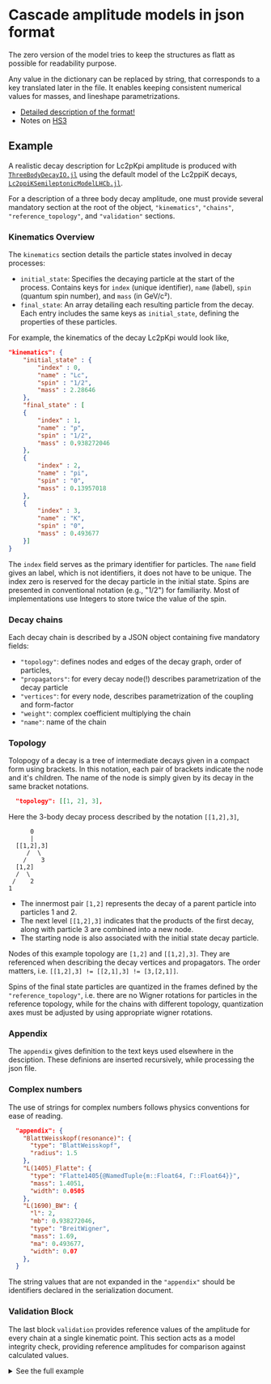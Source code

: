 # Cascade amplitude models in json format

The zero version of the model tries to keep the structures as flatt as possible for readability purpose.

Any value in the dictionary can be replaced by string, that corresponds to a key translated later in the file.
It enables keeping consistent numerical values for masses, and lineshape parametrizations.

- [Detailed description of the format!](description.md)
- Notes on [HS3](HS3.md)

## Example

A realistic decay description for Lc2pKpi amplitude is produced with [`ThreeBodyDecayIO.jl`](https://github.com/mmikhasenko/ThreeBodyDecaysIO.jl) using the default model of the Lc2ppiK decays,
[`Lc2ppiKSemileptonicModelLHCb.jl`](https://github.com/mmikhasenko/Lc2ppiKSemileptonicModelLHCb.jl).

For a description of a three body decay amplitude, one must provide several mandatory section at the root of the object,
`"kinematics"`, `"chains"`, `"reference_topology"`, and `"validation"` sections.

### Kinematics Overview

The `kinematics` section details the particle states involved in decay processes:

- `initial_state`: Specifies the decaying particle at the start of the process. Contains keys for `index` (unique identifier), `name` (label), `spin` (quantum spin number), and `mass` (in GeV/c²).
- `final_state`: An array detailing each resulting particle from the decay. Each entry includes the same keys as `initial_state`, defining the properties of these particles.

For example, the kinematics of the decay Lc2pKpi would look like,

```json
"kinematics": {
    "initial_state" : {
        "index" : 0,
        "name" : "Lc",
        "spin" : "1/2",
        "mass" : 2.28646
    },
    "final_state" : [
    {
        "index" : 1,
        "name" : "p",
        "spin" : "1/2",
        "mass" : 0.938272046
    },
    {
        "index" : 2,
        "name" : "pi",
        "spin" : "0",
        "mass" : 0.13957018
    },
    {
        "index" : 3,
        "name" : "K",
        "spin" : "0",
        "mass" : 0.493677
    }]
}
```

The `index` field serves as the primary identifier for particles.
The `name` field gives an label, which is not identifiers, it does not have to be unique.
The index zero is reserved for the decay particle in the initial state.
Spins are presented in conventional notation (e.g., "1/2") for familiarity. Most of implementations use Integers to store twice the value of the spin.

### Decay chains

Each decay chain is described by a JSON object containing five mandatory fields:

- `"topology"`: defines nodes and edges of the decay graph, order of particles,
- `"propagators"`: for every decay node(!) describes parametrization of the decay particle
- `"vertices"`: for every node, describes parametrization of the coupling and form-factor
- `"weight"`: complex coefficient multiplying the chain
- `"name"`: name of the chain

### Topology

Tolopogy of a decay is a tree of intermediate decays given in a compact form using brackets.
In this notation, each pair of brackets indicate the node and it's children.
The name of the node is simply given by its decay in the same bracket notations.

```json
  "topology": [[1, 2], 3],
```

Here the 3-body decay process described by the notation `[[1,2],3]`,

```
      0
      |
  [[1,2],3]
     /  \
    /    3
  [1,2]
  /  \
 /    2
1
```

- The innermost pair `[1,2]` represents the decay of a parent particle into particles 1 and 2.
- The next level `[[1,2],3]` indicates that the products of the first decay, along with particle 3 are combined into a new node.
- The starting node is also associated with the initial state decay particle.

Nodes of this example topology are `[1,2]` and `[[1,2],3]`.
They are referenced when describing the decay vertices and propagators.
The order matters, i.e. `[[1,2],3] != [[2,1],3] != [3,[2,1]]`.

Spins of the final state particles are quantized in the frames defined by the `"reference_topology"`,
i.e. there are no Wigner rotations for particles in the reference topology, while for the chains with different topology,
quantization axes must be adjusted by using appropriate wigner rotations.

### Appendix

The `appendix` gives definition to the text keys used elsewhere in the desciption. These definions are inserted recursively, while processing the json file.

### Complex numbers

The use of strings for complex numbers follows physics conventions for ease of reading.

```json
  "appendix": {
    "BlattWeisskopf(resonance)": {
      "type": "BlattWeisskopf",
      "radius": 1.5
    },
    "L(1405)_Flatte": {
      "type": "Flatte1405{@NamedTuple{m::Float64, Γ::Float64}}",
      "mass": 1.4051,
      "width": 0.0505
    },
    "L(1690)_BW": {
      "l": 2,
      "mb": 0.938272046,
      "type": "BreitWigner",
      "mass": 1.69,
      "ma": 0.493677,
      "width": 0.07
    },
  }
```

The string values that are not expanded in the `"appendix"` should be identifiers declared in the serialization document.

### Validation Block

The last block `validation` provides reference values of the amplitude for every chain at a single kinematic point.
This section acts as a model integrity check, providing reference amplitudes for comparison against calculated values.

<details>
  <summary>See the full example</summary>

```json
{
  "kinematics": {
    "spins": ["1/2", "0", "0", "1/2"],
    "indices": [1, 2, 3, 0],
    "names": ["p", "pi", "K", "Lc"],
    "masses": [0.938272046, 0.13957018, 0.493677, 2.28646]
  },
  "reference_topology": [[1, 2], 3],
  "chains": [
    {
      "propagators": [
        {
          "spin": "1/2",
          "node": [1, 2],
          "parametrization": "L(1405)_Flatte"
        }
      ],
      "weight": "7.38649400481717 + 1.971018433257411i",
      "vertices": [
        {
          "type": "helicity",
          "helicities": ["1/2", "0"],
          "node": [[1, 2], 3],
          "formfactor": ""
        },
        {
          "type": "parity",
          "helicities": ["0", "1/2"],
          "parity_factor": "+",
          "node": [1, 2],
          "formfactor": ""
        }
      ],
      "topology": [[1, 2], 3],
      "name": "L(1405)"
    },
    {
      "propagators": [
        {
          "spin": "1/2",
          "node": [1, 2],
          "parametrization": "L(1405)_Flatte"
        }
      ],
      "weight": "-3.2332358574805515 + 2.2557724553615772i",
      "vertices": [
        {
          "type": "helicity",
          "helicities": ["-1/2", "0"],
          "node": [[1, 2], 3],
          "formfactor": ""
        },
        {
          "type": "parity",
          "helicities": ["0", "1/2"],
          "parity_factor": "+",
          "node": [1, 2],
          "formfactor": ""
        }
      ],
      "topology": [[1, 2], 3],
      "name": "L(1405)"
    },
    {
      "propagators": [
        {
          "spin": "3/2",
          "node": [1, 2],
          "parametrization": "L(1520)_BW"
        }
      ],
      "weight": "0.146999 + 0.022162i",
      "vertices": [
        {
          "type": "helicity",
          "helicities": ["-1/2", "0"],
          "node": [[1, 2], 3],
          "formfactor": "BlattWeisskopf(resonance)"
        },
        {
          "type": "parity",
          "helicities": ["0", "1/2"],
          "parity_factor": "-",
          "node": [1, 2],
          "formfactor": "BlattWeisskopf(b-decay)"
        }
      ],
      "topology": [[1, 2], 3],
      "name": "L(1520)"
    },
    {
      "propagators": [
        {
          "spin": "3/2",
          "node": [1, 2],
          "parametrization": "L(1520)_BW"
        }
      ],
      "weight": "-0.0803435 + 0.7494165i",
      "vertices": [
        {
          "type": "helicity",
          "helicities": ["1/2", "0"],
          "node": [[1, 2], 3],
          "formfactor": "BlattWeisskopf(resonance)"
        },
        {
          "type": "parity",
          "helicities": ["0", "1/2"],
          "parity_factor": "-",
          "node": [1, 2],
          "formfactor": "BlattWeisskopf(b-decay)"
        }
      ],
      "topology": [[1, 2], 3],
      "name": "L(1520)"
    },
    {
      "propagators": [
        {
          "spin": "1/2",
          "node": [1, 2],
          "parametrization": "L(1600)_BW"
        }
      ],
      "weight": "4.929406127531439 - 0.5956915012088891i",
      "vertices": [
        {
          "type": "helicity",
          "helicities": ["1/2", "0"],
          "node": [[1, 2], 3],
          "formfactor": "BlattWeisskopf(resonance)"
        },
        {
          "type": "parity",
          "helicities": ["0", "1/2"],
          "parity_factor": "-",
          "node": [1, 2],
          "formfactor": "BlattWeisskopf(b-decay)"
        }
      ],
      "topology": [[1, 2], 3],
      "name": "L(1600)"
    },
    {
      "propagators": [
        {
          "spin": "1/2",
          "node": [1, 2],
          "parametrization": "L(1600)_BW"
        }
      ],
      "weight": "-3.4228557332438796 - 2.179858885546952i",
      "vertices": [
        {
          "type": "helicity",
          "helicities": ["-1/2", "0"],
          "node": [[1, 2], 3],
          "formfactor": "BlattWeisskopf(resonance)"
        },
        {
          "type": "parity",
          "helicities": ["0", "1/2"],
          "parity_factor": "-",
          "node": [1, 2],
          "formfactor": "BlattWeisskopf(b-decay)"
        }
      ],
      "topology": [[1, 2], 3],
      "name": "L(1600)"
    },
    {
      "propagators": [
        {
          "spin": "1/2",
          "node": [1, 2],
          "parametrization": "L(1670)_BW"
        }
      ],
      "weight": "-0.24012285628923374 - 0.10230279488850731i",
      "vertices": [
        {
          "type": "helicity",
          "helicities": ["-1/2", "0"],
          "node": [[1, 2], 3],
          "formfactor": "BlattWeisskopf(resonance)"
        },
        {
          "type": "parity",
          "helicities": ["0", "1/2"],
          "parity_factor": "+",
          "node": [1, 2],
          "formfactor": "BlattWeisskopf(b-decay)"
        }
      ],
      "topology": [[1, 2], 3],
      "name": "L(1670)"
    },
    {
      "propagators": [
        {
          "spin": "1/2",
          "node": [1, 2],
          "parametrization": "L(1670)_BW"
        }
      ],
      "weight": "-0.40374241570833247 + 0.7154739757283278i",
      "vertices": [
        {
          "type": "helicity",
          "helicities": ["1/2", "0"],
          "node": [[1, 2], 3],
          "formfactor": "BlattWeisskopf(resonance)"
        },
        {
          "type": "parity",
          "helicities": ["0", "1/2"],
          "parity_factor": "+",
          "node": [1, 2],
          "formfactor": "BlattWeisskopf(b-decay)"
        }
      ],
      "topology": [[1, 2], 3],
      "name": "L(1670)"
    },
    {
      "propagators": [
        {
          "spin": "3/2",
          "node": [1, 2],
          "parametrization": "L(1690)_BW"
        }
      ],
      "weight": "-0.192886 - 0.0551175i",
      "vertices": [
        {
          "type": "helicity",
          "helicities": ["-1/2", "0"],
          "node": [[1, 2], 3],
          "formfactor": "BlattWeisskopf(resonance)"
        },
        {
          "type": "parity",
          "helicities": ["0", "1/2"],
          "parity_factor": "-",
          "node": [1, 2],
          "formfactor": "BlattWeisskopf(b-decay)"
        }
      ],
      "topology": [[1, 2], 3],
      "name": "L(1690)"
    },
    {
      "propagators": [
        {
          "spin": "3/2",
          "node": [1, 2],
          "parametrization": "L(1690)_BW"
        }
      ],
      "weight": "-1.365296 - 0.1768065i",
      "vertices": [
        {
          "type": "helicity",
          "helicities": ["1/2", "0"],
          "node": [[1, 2], 3],
          "formfactor": "BlattWeisskopf(resonance)"
        },
        {
          "type": "parity",
          "helicities": ["0", "1/2"],
          "parity_factor": "-",
          "node": [1, 2],
          "formfactor": "BlattWeisskopf(b-decay)"
        }
      ],
      "topology": [[1, 2], 3],
      "name": "L(1690)"
    },
    {
      "propagators": [
        {
          "spin": "1/2",
          "node": [1, 2],
          "parametrization": "L(2000)_BW"
        }
      ],
      "weight": "-3.0661953154540726 - 2.684313105886122i",
      "vertices": [
        {
          "type": "helicity",
          "helicities": ["1/2", "0"],
          "node": [[1, 2], 3],
          "formfactor": "BlattWeisskopf(resonance)"
        },
        {
          "type": "parity",
          "helicities": ["0", "1/2"],
          "parity_factor": "+",
          "node": [1, 2],
          "formfactor": "BlattWeisskopf(b-decay)"
        }
      ],
      "topology": [[1, 2], 3],
      "name": "L(2000)"
    },
    {
      "propagators": [
        {
          "spin": "1/2",
          "node": [1, 2],
          "parametrization": "L(2000)_BW"
        }
      ],
      "weight": "-5.667359734940468 - 5.38391527459506i",
      "vertices": [
        {
          "type": "helicity",
          "helicities": ["-1/2", "0"],
          "node": [[1, 2], 3],
          "formfactor": "BlattWeisskopf(resonance)"
        },
        {
          "type": "parity",
          "helicities": ["0", "1/2"],
          "parity_factor": "+",
          "node": [1, 2],
          "formfactor": "BlattWeisskopf(b-decay)"
        }
      ],
      "topology": [[1, 2], 3],
      "name": "L(2000)"
    },
    {
      "propagators": [
        {
          "spin": "3/2",
          "node": [1, 2],
          "parametrization": "D(1232)_BW"
        }
      ],
      "weight": "-3.3890955 + 1.5259025i",
      "vertices": [
        {
          "type": "helicity",
          "helicities": ["-1/2", "0"],
          "node": [[1, 2], 3],
          "formfactor": "BlattWeisskopf(resonance)"
        },
        {
          "type": "parity",
          "helicities": ["1/2", "0"],
          "parity_factor": "+",
          "node": [1, 2],
          "formfactor": "BlattWeisskopf(b-decay)"
        }
      ],
      "topology": [[1, 2], 3],
      "name": "D(1232)"
    },
    {
      "propagators": [
        {
          "spin": "3/2",
          "node": [1, 2],
          "parametrization": "D(1232)_BW"
        }
      ],
      "weight": "-6.4935965 + 2.264168i",
      "vertices": [
        {
          "type": "helicity",
          "helicities": ["1/2", "0"],
          "node": [[1, 2], 3],
          "formfactor": "BlattWeisskopf(resonance)"
        },
        {
          "type": "parity",
          "helicities": ["1/2", "0"],
          "parity_factor": "+",
          "node": [1, 2],
          "formfactor": "BlattWeisskopf(b-decay)"
        }
      ],
      "topology": [[1, 2], 3],
      "name": "D(1232)"
    },
    {
      "propagators": [
        {
          "spin": "3/2",
          "node": [1, 2],
          "parametrization": "D(1600)_BW"
        }
      ],
      "weight": "5.7007925 - 1.5627555i",
      "vertices": [
        {
          "type": "helicity",
          "helicities": ["-1/2", "0"],
          "node": [[1, 2], 3],
          "formfactor": "BlattWeisskopf(resonance)"
        },
        {
          "type": "parity",
          "helicities": ["1/2", "0"],
          "parity_factor": "+",
          "node": [1, 2],
          "formfactor": "BlattWeisskopf(b-decay)"
        }
      ],
      "topology": [[1, 2], 3],
      "name": "D(1600)"
    },
    {
      "propagators": [
        {
          "spin": "3/2",
          "node": [1, 2],
          "parametrization": "D(1600)_BW"
        }
      ],
      "weight": "3.3646055 - 0.5011915i",
      "vertices": [
        {
          "type": "helicity",
          "helicities": ["1/2", "0"],
          "node": [[1, 2], 3],
          "formfactor": "BlattWeisskopf(resonance)"
        },
        {
          "type": "parity",
          "helicities": ["1/2", "0"],
          "parity_factor": "+",
          "node": [1, 2],
          "formfactor": "BlattWeisskopf(b-decay)"
        }
      ],
      "topology": [[1, 2], 3],
      "name": "D(1600)"
    },
    {
      "propagators": [
        {
          "spin": "3/2",
          "node": [1, 2],
          "parametrization": "D(1700)_BW"
        }
      ],
      "weight": "-5.18914 - 0.717436i",
      "vertices": [
        {
          "type": "helicity",
          "helicities": ["-1/2", "0"],
          "node": [[1, 2], 3],
          "formfactor": "BlattWeisskopf(resonance)"
        },
        {
          "type": "parity",
          "helicities": ["1/2", "0"],
          "parity_factor": "-",
          "node": [1, 2],
          "formfactor": "BlattWeisskopf(b-decay)"
        }
      ],
      "topology": [[1, 2], 3],
      "name": "D(1700)"
    },
    {
      "propagators": [
        {
          "spin": "3/2",
          "node": [1, 2],
          "parametrization": "D(1700)_BW"
        }
      ],
      "weight": "-6.437051 - 1.052785i",
      "vertices": [
        {
          "type": "helicity",
          "helicities": ["1/2", "0"],
          "node": [[1, 2], 3],
          "formfactor": "BlattWeisskopf(resonance)"
        },
        {
          "type": "parity",
          "helicities": ["1/2", "0"],
          "parity_factor": "-",
          "node": [1, 2],
          "formfactor": "BlattWeisskopf(b-decay)"
        }
      ],
      "topology": [[1, 2], 3],
      "name": "D(1700)"
    },
    {
      "propagators": [
        {
          "spin": "0",
          "node": [1, 2],
          "parametrization": "K(700)_BuggBW"
        }
      ],
      "weight": "0.068908 + 2.521444i",
      "vertices": [
        {
          "type": "helicity",
          "helicities": ["0", "1/2"],
          "node": [[1, 2], 3],
          "formfactor": ""
        },
        {
          "type": "parity",
          "helicities": ["0", "0"],
          "parity_factor": "+",
          "node": [1, 2],
          "formfactor": ""
        }
      ],
      "topology": [[1, 2], 3],
      "name": "K(700)"
    },
    {
      "propagators": [
        {
          "spin": "0",
          "node": [1, 2],
          "parametrization": "K(700)_BuggBW"
        }
      ],
      "weight": "-2.68563 + 0.03849i",
      "vertices": [
        {
          "type": "helicity",
          "helicities": ["0", "-1/2"],
          "node": [[1, 2], 3],
          "formfactor": ""
        },
        {
          "type": "parity",
          "helicities": ["0", "0"],
          "parity_factor": "+",
          "node": [1, 2],
          "formfactor": ""
        }
      ],
      "topology": [[1, 2], 3],
      "name": "K(700)"
    },
    {
      "propagators": [
        {
          "spin": "1",
          "node": [1, 2],
          "parametrization": "K(892)_BW"
        }
      ],
      "weight": "0.6885560139393164 - 0.5922539890384868i",
      "vertices": [
        {
          "type": "helicity",
          "helicities": ["-1", "-1/2"],
          "node": [[1, 2], 3],
          "formfactor": "BlattWeisskopf(resonance)"
        },
        {
          "type": "parity",
          "helicities": ["0", "0"],
          "parity_factor": "+",
          "node": [1, 2],
          "formfactor": "BlattWeisskopf(b-decay)"
        }
      ],
      "topology": [[1, 2], 3],
      "name": "K(892)"
    },
    {
      "propagators": [
        {
          "spin": "1",
          "node": [1, 2],
          "parametrization": "K(892)_BW"
        }
      ],
      "weight": "-0.4198173614898905 - 2.398905956940163i",
      "vertices": [
        {
          "type": "helicity",
          "helicities": ["0", "1/2"],
          "node": [[1, 2], 3],
          "formfactor": "BlattWeisskopf(resonance)"
        },
        {
          "type": "parity",
          "helicities": ["0", "0"],
          "parity_factor": "+",
          "node": [1, 2],
          "formfactor": "BlattWeisskopf(b-decay)"
        }
      ],
      "topology": [[1, 2], 3],
      "name": "K(892)"
    },
    {
      "propagators": [
        {
          "spin": "1",
          "node": [1, 2],
          "parametrization": "K(892)_BW"
        }
      ],
      "weight": "0.5773502691896258 + 0.0i",
      "vertices": [
        {
          "type": "helicity",
          "helicities": ["0", "-1/2"],
          "node": [[1, 2], 3],
          "formfactor": "BlattWeisskopf(resonance)"
        },
        {
          "type": "parity",
          "helicities": ["0", "0"],
          "parity_factor": "+",
          "node": [1, 2],
          "formfactor": "BlattWeisskopf(b-decay)"
        }
      ],
      "topology": [[1, 2], 3],
      "name": "K(892)"
    },
    {
      "propagators": [
        {
          "spin": "1",
          "node": [1, 2],
          "parametrization": "K(892)_BW"
        }
      ],
      "weight": "-1.8137146937446735 - 1.9014511500518056i",
      "vertices": [
        {
          "type": "helicity",
          "helicities": ["1", "1/2"],
          "node": [[1, 2], 3],
          "formfactor": "BlattWeisskopf(resonance)"
        },
        {
          "type": "parity",
          "helicities": ["0", "0"],
          "parity_factor": "+",
          "node": [1, 2],
          "formfactor": "BlattWeisskopf(b-decay)"
        }
      ],
      "topology": [[1, 2], 3],
      "name": "K(892)"
    },
    {
      "propagators": [
        {
          "spin": "0",
          "node": [1, 2],
          "parametrization": "K(1430)_BuggBW"
        }
      ],
      "weight": "-6.71516 + 10.479411i",
      "vertices": [
        {
          "type": "helicity",
          "helicities": ["0", "1/2"],
          "node": [[1, 2], 3],
          "formfactor": ""
        },
        {
          "type": "parity",
          "helicities": ["0", "0"],
          "parity_factor": "+",
          "node": [1, 2],
          "formfactor": ""
        }
      ],
      "topology": [[1, 2], 3],
      "name": "K(1430)"
    },
    {
      "propagators": [
        {
          "spin": "0",
          "node": [1, 2],
          "parametrization": "K(1430)_BuggBW"
        }
      ],
      "weight": "0.219754 + 8.741196i",
      "vertices": [
        {
          "type": "helicity",
          "helicities": ["0", "-1/2"],
          "node": [[1, 2], 3],
          "formfactor": ""
        },
        {
          "type": "parity",
          "helicities": ["0", "0"],
          "parity_factor": "+",
          "node": [1, 2],
          "formfactor": ""
        }
      ],
      "topology": [[1, 2], 3],
      "name": "K(1430)"
    }
  ],
  "appendix": {
    "BlattWeisskopf(resonance)": {
      "type": "BlattWeisskopf",
      "radius": 1.5
    },
    "BlattWeisskopf(b-decay)": {
      "type": "BlattWeisskopf",
      "radius": 5.0
    },
    "L(1405)_Flatte": {
      "type": "Flatte1405{@NamedTuple{m::Float64, Γ::Float64}}",
      "mass": 1.4051,
      "width": 0.0505
    },
    "L(1690)_BW": {
      "l": 2,
      "mb": 0.938272046,
      "type": "BreitWigner",
      "mass": 1.69,
      "ma": 0.493677,
      "width": 0.07
    },
    "D(1232)_BW": {
      "l": 1,
      "mb": 0.13957018,
      "type": "BreitWigner",
      "mass": 1.232,
      "ma": 0.938272046,
      "width": 0.117
    },
    "L(1520)_BW": {
      "type": "BreitWigner",
      "parameters": {
        "l": 2,
        "mass": "L_1520_mass",
        "width": 0.015195,
        "ma": 0.493677,
        "mb": 0.938272046
      }
    },
    "L(1600)_BW": {
      "l": 1,
      "mb": 0.938272046,
      "type": "BreitWigner",
      "mass": 1.63,
      "ma": 0.493677,
      "width": 0.25
    },
    "L(2000)_BW": {
      "l": 0,
      "mb": 0.938272046,
      "type": "BreitWigner",
      "mass": 1.98819,
      "ma": 0.493677,
      "width": 0.17926
    },
    "D(1600)_BW": {
      "l": 1,
      "mb": 0.13957018,
      "type": "BreitWigner",
      "mass": 1.64,
      "ma": 0.938272046,
      "width": 0.3
    },
    "D(1700)_BW": {
      "l": 2,
      "mb": 0.13957018,
      "type": "BreitWigner",
      "mass": 1.69,
      "ma": 0.938272046,
      "width": 0.38
    },
    "K(892)_BW": {
      "l": 1,
      "mb": 0.493677,
      "type": "BreitWigner",
      "mass": 0.8955,
      "ma": 0.13957018,
      "width": 0.047299999999999995
    },
    "K(700)_BuggBW": {
      "gamma": 0.94106,
      "type": "BuggBreitWignerMinL{@NamedTuple{m::Float64, Γ::Float64, γ::Float64}}",
      "mass": 0.824,
      "width": 0.478
    },
    "K(1430)_BuggBW": {
      "gamma": 0.020981,
      "type": "BuggBreitWignerMinL{@NamedTuple{m::Float64, Γ::Float64, γ::Float64}}",
      "mass": 1.375,
      "width": 0.19
    },
    "L(1670)_BW": {
      "l": 0,
      "mb": 0.938272046,
      "type": "BreitWigner",
      "mass": 1.67,
      "ma": 0.493677,
      "width": 0.03
    }
  },
  "validation": {
    "kinematic_point": {
      "masses_angles": {
        "kinematic_point": [
          {
            "theta": 0.0,
            "phi": 0.0,
            "mass": 2.28646,
            "node": [[1, 2], 3]
          },
          {
            "theta": 0.23678498926410071,
            "phi": 0.0,
            "mass": 1.7058127512193626,
            "node": [1, 2]
          }
        ]
      },
      "spin_projections": ["-1/2", "0", "0", "1/2"]
    },
    "chains_values": [
      "0.09389266961789793 - 0.04444705194077252i",
      "1.8571303475689018 - 0.8791311329744668i",
      "3.495920386153536 - 1.6621763488223895i",
      "1.777402925980676 - 0.8450870670837528i",
      "0.12310500032232206 + 0.45678965772531055i",
      "0.7791574963528171 + 2.891118030471891i",
      "-5.823582950121089 - 1.1382638760343922i",
      "-0.2944283101312339 - 0.05754826751411962i",
      "-1.268163307415927 - 0.18551935112595022i",
      "-0.6447621582430986 - 0.09432212438913892i",
      "-0.04778942695357844 - 0.007824626304773727i",
      "-0.9452409378665694 - 0.15476555335062303i",
      "-0.07018362000955466 + 0.056344615892922126i",
      "0.40521434793619865 - 0.3253130400748459i",
      "-0.055066194114012104 + 0.1403939638292559i",
      "0.31793190402831634 - 0.8105829893001436i",
      "0.03312110072401607 - 0.4254498634584363i",
      "-0.05865524970987039 + 0.7534431958684904i",
      "-0.0 + 0.0i",
      "1.9607019086003359 - 2.284190639309832i",
      "-0.0 + 0.0i",
      "-0.0 + 0.0i",
      "10.6954516256848 - 6.211539520339878i",
      "-0.0 + 0.0i",
      "0.0 + 0.0i",
      "-0.9942263897808797 - 0.10224685775008081i"
    ]
  }
}
```

</details>
